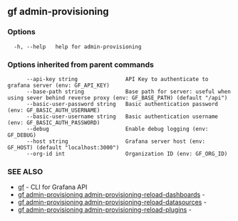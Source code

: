 ## gf admin-provisioning



### Options

```
  -h, --help   help for admin-provisioning
```

### Options inherited from parent commands

```
      --api-key string               API Key to authenticate to grafana server (env: GF_API_KEY)
      --base-path string             Base path for server: useful when using sever behind reverse proxy (env: GF_BASE_PATH) (default "/api")
      --basic-user-password string   Basic authentication password (env: GF_BASIC_AUTH_USERNAME)
      --basic-user-username string   Basic authentication username (env: GF_BASIC_AUTH_PASSWORD)
      --debug                        Enable debug logging (env: GF_DEBUG)
      --host string                  Grafana server host (env: GF_HOST) (default "localhost:3000")
      --org-id int                   Organization ID (env: GF_ORG_ID)
```

### SEE ALSO

* [gf](gf.md)	 - CLI for Grafana API
* [gf admin-provisioning admin-provisioning-reload-dashboards](gf_admin-provisioning_admin-provisioning-reload-dashboards.md)	 - 
* [gf admin-provisioning admin-provisioning-reload-datasources](gf_admin-provisioning_admin-provisioning-reload-datasources.md)	 - 
* [gf admin-provisioning admin-provisioning-reload-plugins](gf_admin-provisioning_admin-provisioning-reload-plugins.md)	 - 

